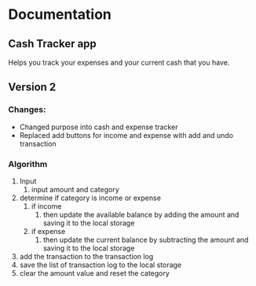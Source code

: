 # Documentation

## Cash Tracker app
Helps you track your expenses and your current cash that you have.

## Version 2
### Changes:
- Changed purpose into cash and expense tracker
- Replaced add buttons for income and expense with add and undo transaction

### Algorithm
1. Input
    1. input amount and category
2. determine if category is income or expense
    1. if income 
        1. then update the available balance by adding the amount and saving it to the local storage
    2. if expense
        1. then update the current balance by subtracting the amount and saving it to the local storage
3. add the transaction to the transaction log
4. save the list of transaction log to the local storage
5. clear the amount value and reset the category